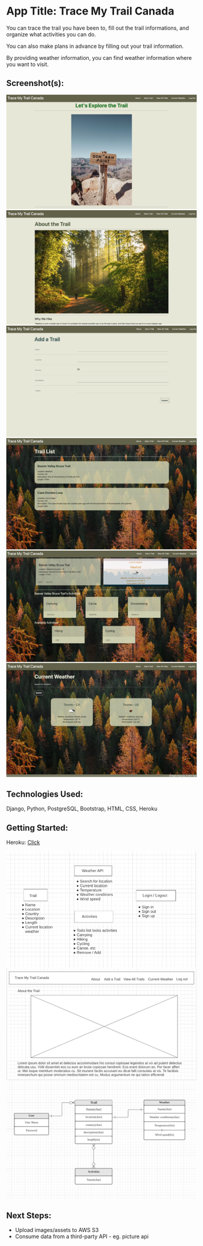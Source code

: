 # App Title: Trace My Trail Canada

You can trace the trail you have been to, fill out the trail informations, and organize what activities you can do.

You can also make plans in advance by filling out your trail information.

By providing weather information, you can find weather information where you want to visit.

## Screenshot(s):

![main page](main_app/static/images/home.jpg)
![about page](main_app/static/images/about.jpg)
![add page](main_app/static/images/addtrail.jpg)
![trail-list page](main_app/static/images/Viewstrail.jpg)
![detail page](main_app/static/images/detail.jpg)
![weather page](main_app/static/images/currentweather.jpg)

## Technologies Used:

Django, Python, PostgreSQL, Bootstrap, HTML, CSS, Heroku

## Getting Started:

Heroku: [Click](https://trailcollector.herokuapp.com/)

![Trello](main_app/static/images/Trello.jpg)
![Wireframe](main_app/static/images/Wireframe.jpg)
![ERD](main_app/static/images/ERD.jpg)

## Next Steps:

- Upload images/assets to AWS S3
- Consume data from a third-party API - eg. picture api
